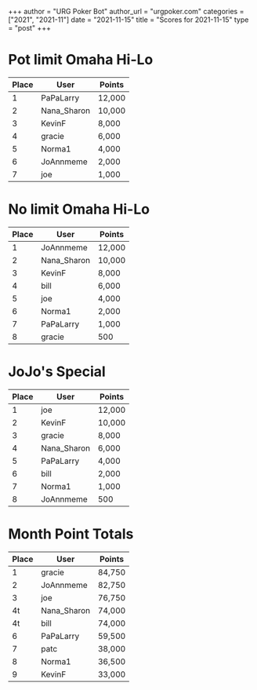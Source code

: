 +++
author = "URG Poker Bot"
author_url = "urgpoker.com"
categories = ["2021", "2021-11"]
date = "2021-11-15"
title = "Scores for 2021-11-15"
type = "post"
+++
# Pot limit Omaha Hi-Lo

| Place | User | Points |
|-------|------|--------|
| 1 | PaPaLarry | 12,000 |
| 2 | Nana_Sharon | 10,000 |
| 3 | KevinF | 8,000 |
| 4 | gracie | 6,000 |
| 5 | Norma1 | 4,000 |
| 6 | JoAnnmeme | 2,000 |
| 7 | joe | 1,000 |

# No limit Omaha Hi-Lo

| Place | User | Points |
|-------|------|--------|
| 1 | JoAnnmeme | 12,000 |
| 2 | Nana_Sharon | 10,000 |
| 3 | KevinF | 8,000 |
| 4 | bill | 6,000 |
| 5 | joe | 4,000 |
| 6 | Norma1 | 2,000 |
| 7 | PaPaLarry | 1,000 |
| 8 | gracie | 500 |

# JoJo's Special

| Place | User | Points |
|-------|------|--------|
| 1 | joe | 12,000 |
| 2 | KevinF | 10,000 |
| 3 | gracie | 8,000 |
| 4 | Nana_Sharon | 6,000 |
| 5 | PaPaLarry | 4,000 |
| 6 | bill | 2,000 |
| 7 | Norma1 | 1,000 |
| 8 | JoAnnmeme | 500 |

# Month Point Totals

| Place | User | Points |
|-------|------|--------|
| 1 | gracie | 84,750 |
| 2 | JoAnnmeme | 82,750 |
| 3 | joe | 76,750 |
| 4t | Nana_Sharon | 74,000 |
| 4t | bill | 74,000 |
| 6 | PaPaLarry | 59,500 |
| 7 | patc | 38,000 |
| 8 | Norma1 | 36,500 |
| 9 | KevinF | 33,000 |

